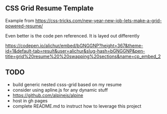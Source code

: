 ## CSS Grid Resume Template

Example from https://css-tricks.com/new-year-new-job-lets-make-a-grid-powered-resume/

Even better is the code pen referenced.  It is layed out differently

https://codepen.io/alichur/embed/bGNGGNP?height=367&theme-id=1&default-tab=result&user=alichur&slug-hash=bGNGGNP&pen-title=grid%20resume%20%20swapping%20sections&name=cp_embed_2

## TODO

- build generic nested csss-grid based on my resume
- consider using apline.js for any dynamic stuff
- https://github.com/alpinejs/alpine
- host in gh pages
- complete README.md to instruct how to leverage this project